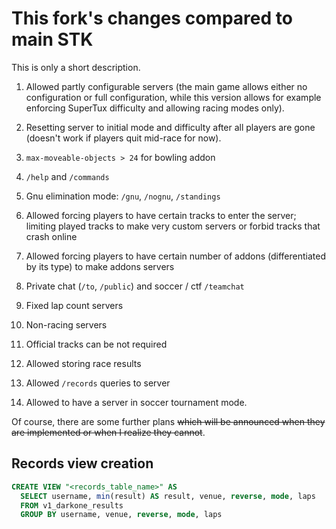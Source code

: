 # This fork's changes compared to main STK

This is only a short description.

1. Allowed partly configurable servers (the main game allows either no configuration or full configuration, while this version allows for example enforcing SuperTux difficulty and allowing racing modes only).

2. Resetting server to initial mode and difficulty after all players are gone (doesn't work if players quit mid-race for now).

3. `max-moveable-objects > 24` for bowling addon

4. `/help` and `/commands`

5. Gnu elimination mode: `/gnu`, `/nognu`, `/standings`

6. Allowed forcing players to have certain tracks to enter the server; limiting played tracks to make very custom servers or forbid tracks that crash online

7. Allowed forcing players to have certain number of addons (differentiated by its type) to make addons servers

8. Private chat (`/to`, `/public`) and soccer / ctf `/teamchat`

9. Fixed lap count servers

10. Non-racing servers

11. Official tracks can be not required

12. Allowed storing race results

13. Allowed `/records` queries to server

14. Allowed to have a server in soccer tournament mode.

Of course, there are some further plans ~~which will be announced when they are implemented or when I realize they cannot~~.

## Records view creation

```sql
CREATE VIEW "<records_table_name>" AS
  SELECT username, min(result) AS result, venue, reverse, mode, laps
  FROM v1_darkone_results
  GROUP BY username, venue, reverse, mode, laps
```
